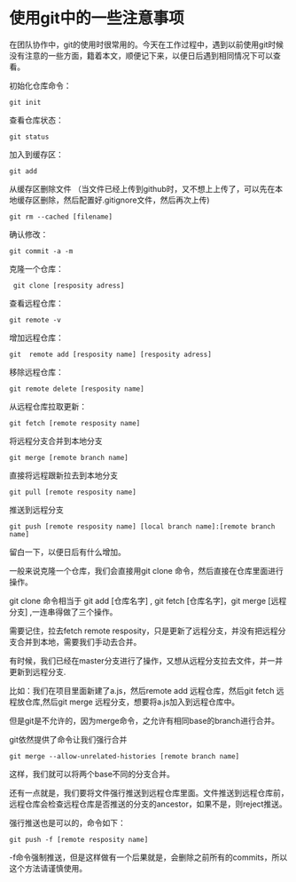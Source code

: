 # 使用git中的一些注意事项

在团队协作中，git的使用时很常用的。今天在工作过程中，遇到以前使用git时候没有注意的一些方面，籍着本文，顺便记下来，以便日后遇到相同情况下可以查看。

初始化仓库命令：
```
git init
```

查看仓库状态：
```
git status
```

加入到缓存区：

```
git add 
```

从缓存区删除文件 （当文件已经上传到github时，又不想上上传了，可以先在本地缓存区删除，然后配置好.gitignore文件，然后再次上传)

```
git rm --cached [filename]
```

确认修改：

```
git commit -a -m
```
 
克隆一个仓库：
```
 git clone [resposity adress]
```

查看远程仓库：

```
git remote -v
```

增加远程仓库：

```
git  remote add [resposity name] [resposity adress]
```

移除远程仓库：

```
git remote delete [resposity name]
```

从远程仓库拉取更新：

```
git fetch [remote resposity name]
```

将远程分支合并到本地分支
```
git merge [remote branch name]
```

直接将远程跟新拉去到本地分支

```
git pull [remote resposity name]
```

推送到远程分支

```
git push [remote resposity name] [local branch name]:[remote branch name]
```







留白一下，以便日后有什么增加。














一般来说克隆一个仓库，我们会直接用git clone 命令，然后直接在仓库里面进行操作。

git clone 命令相当于 git add [仓库名字] , git fetch [仓库名字]，git merge [远程分支] ,一连串得做了三个操作。

需要记住，拉去fetch remote resposity，只是更新了远程分支，并没有把远程分支合并到本地，需要我们手动去合并。

有时候，我们已经在master分支进行了操作，又想从远程分支拉去文件，并一并更新到远程分支.

比如：我们在项目里面新建了a.js，然后remote add 远程仓库，然后git fetch 远程放仓库,然后git merge 远程分支，想要将a.js加入到远程仓库中。

但是git是不允许的，因为merge命令，之允许有相同base的branch进行合并。

git依然提供了命令让我们强行合并

```
git merge --allow-unrelated-histories [remote branch name]
```

这样，我们就可以将两个base不同的分支合并。




还有一点就是，我们要将文件强行推送到远程仓库里面。文件推送到远程仓库前，远程仓库会检查远程仓库是否推送的分支的ancestor，如果不是，则reject推送。

强行推送也是可以的，命令如下：

```
git push -f [remote resposity name]
```

-f命令强制推送，但是这样做有一个后果就是，会删除之前所有的commits，所以这个方法请谨慎使用。


